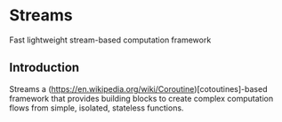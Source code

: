 # Streams
Fast lightweight stream-based computation framework

## Introduction
Streams a (https://en.wikipedia.org/wiki/Coroutine)[cotoutines]-based framework that provides building blocks to
create complex computation flows from simple, isolated, stateless functions.
